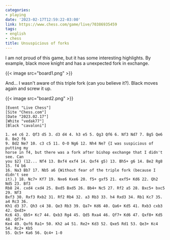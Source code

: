 ```yaml
---
categories:
- playing
date: '2023-02-17T12:59:22-03:00'
link: https://www.chess.com/game/live/70386935459
tags:
- english
- chess
title: Unsuspicious of forks
---
```


I am not proud of this game, but it has some interesting highlights. By example, black move knight and has a unexpected fork in exchange.

{{< image src="board1.png" >}}

And... I wasn't aware of this triple fork (can you believe it?). Black moves again and screw it up.

{{< image src="board2.png" >}}

```
[Event "Live Chess"]
[Site "Chess.com"]
[Date "2023.02.17"]
[White "vedak77"]
[Black "cavaloni"]

1. e4 c6 2. Qf3 d5 3. d3 d4 4. h3 e5 5. Qg3 Qf6 6. Nf3 Nd7 7. Bg5 Qe6 8. Be2 f6
9. Bd2 Ne7 10. c3 c5 11. O-O Ng6 12. Nh4 Ne7 {I was suspicious of putting my
horse in f4, but there was a fork after bishop exchange that I didn't see. Can
you $2} (12... Nf4 13. Bxf4 exf4 14. Qxf4 g5) 13. Bh5+ g6 14. Be2 Rg8 15. f4 b6
16. Na3 Bb7 17. Nb5 a6 {Without fear of the triple fork (because I didn't see
it).} 18. Nc7+ Kf7 19. Nxe6 Kxe6 20. f5+ gxf5 21. exf5+ Kd6 22. Qh2 Nd5 23. Bf3
Rb8 24. cxd4 cxd4 25. Bxd5 Bxd5 26. Bb4+ Nc5 27. Rf2 a5 28. Bxc5+ bxc5 29. Nf3
Bxf3 30. Rxf3 Rxb2 31. Rf2 Rb4 32. a3 Rb3 33. h4 Rxd3 34. Rb1 Kc7 35. a4 Rc3 36.
Kh1 d3 37. Qh3 c4 38. Qe3 Rb3 39. Qa7+ Kd6 40. Qa6+ Kd5 41. Rxb3 cxb3 42. Qxd3+
Kc6 43. Qb5+ Kc7 44. Qxb3 Rg4 45. Qd5 Rxa4 46. Qf7+ Kd6 47. Qxf8+ Kd5 48. Qf7+
Ke4 49. Qxf6 Ra1+ 50. Kh2 a4 51. Re2+ Kd3 52. Qxe5 Rd1 53. Qe3+ Kc4 54. Rc2+ Kb5
55. Qc5+ Ka6 56. Qc4+ 1-0
```

